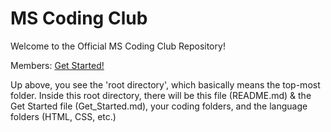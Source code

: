 # MS Coding Club
Welcome to the Official MS Coding Club Repository!

Members: <a href="https://github.com/AirPenn/MS-Coding-Club/blob/master/Get_Started.md">Get Started!</a>

Up above, you see the 'root directory', which basically means the top-most folder.  Inside this root directory, there will be this file (README.md) & the Get Started file (Get_Started.md), your coding folders, and the language folders (HTML, CSS, etc.)
